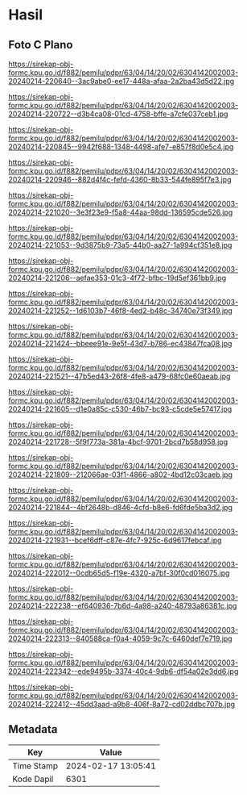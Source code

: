 # Hasil

## Foto C Plano

https://sirekap-obj-formc.kpu.go.id/f882/pemilu/pdpr/63/04/14/20/02/6304142002003-20240214-220640--3ac9abe0-ee17-448a-afaa-2a2ba43d5d22.jpg

https://sirekap-obj-formc.kpu.go.id/f882/pemilu/pdpr/63/04/14/20/02/6304142002003-20240214-220722--d3b4ca08-01cd-4758-bffe-a7cfe037ceb1.jpg

https://sirekap-obj-formc.kpu.go.id/f882/pemilu/pdpr/63/04/14/20/02/6304142002003-20240214-220845--9942f688-1348-4498-afe7-e857f8d0e5c4.jpg

https://sirekap-obj-formc.kpu.go.id/f882/pemilu/pdpr/63/04/14/20/02/6304142002003-20240214-220946--882d4f4c-fefd-4360-8b33-544fe895f7e3.jpg

https://sirekap-obj-formc.kpu.go.id/f882/pemilu/pdpr/63/04/14/20/02/6304142002003-20240214-221020--3e3f23e9-f5a8-44aa-98dd-136595cde526.jpg

https://sirekap-obj-formc.kpu.go.id/f882/pemilu/pdpr/63/04/14/20/02/6304142002003-20240214-221053--9d3875b9-73a5-44b0-aa27-1a994cf351e8.jpg

https://sirekap-obj-formc.kpu.go.id/f882/pemilu/pdpr/63/04/14/20/02/6304142002003-20240214-221206--aefae353-01c3-4f72-bfbc-19d5ef361bb9.jpg

https://sirekap-obj-formc.kpu.go.id/f882/pemilu/pdpr/63/04/14/20/02/6304142002003-20240214-221252--1d6103b7-46f8-4ed2-b48c-34740e73f349.jpg

https://sirekap-obj-formc.kpu.go.id/f882/pemilu/pdpr/63/04/14/20/02/6304142002003-20240214-221424--bbeee91e-9e5f-43d7-b786-ec43847fca08.jpg

https://sirekap-obj-formc.kpu.go.id/f882/pemilu/pdpr/63/04/14/20/02/6304142002003-20240214-221521--47b5ed43-26f8-4fe8-a479-68fc0e60aeab.jpg

https://sirekap-obj-formc.kpu.go.id/f882/pemilu/pdpr/63/04/14/20/02/6304142002003-20240214-221605--d1e0a85c-c530-46b7-bc93-c5cde5e57417.jpg

https://sirekap-obj-formc.kpu.go.id/f882/pemilu/pdpr/63/04/14/20/02/6304142002003-20240214-221728--5f9f773a-381a-4bcf-9701-2bcd7b58d958.jpg

https://sirekap-obj-formc.kpu.go.id/f882/pemilu/pdpr/63/04/14/20/02/6304142002003-20240214-221809--212066ae-03f1-4866-a802-4bd12c03caeb.jpg

https://sirekap-obj-formc.kpu.go.id/f882/pemilu/pdpr/63/04/14/20/02/6304142002003-20240214-221844--4bf2648b-d846-4cfd-b8e6-fd6fde5ba3d2.jpg

https://sirekap-obj-formc.kpu.go.id/f882/pemilu/pdpr/63/04/14/20/02/6304142002003-20240214-221931--bcef6dff-c87e-4fc7-925c-6d9617febcaf.jpg

https://sirekap-obj-formc.kpu.go.id/f882/pemilu/pdpr/63/04/14/20/02/6304142002003-20240214-222012--0cdb65d5-f19e-4320-a7bf-30f0cd016075.jpg

https://sirekap-obj-formc.kpu.go.id/f882/pemilu/pdpr/63/04/14/20/02/6304142002003-20240214-222238--ef640936-7b6d-4a98-a240-48793a86381c.jpg

https://sirekap-obj-formc.kpu.go.id/f882/pemilu/pdpr/63/04/14/20/02/6304142002003-20240214-222313--840588ca-f0a4-4059-9c7c-6460def7e719.jpg

https://sirekap-obj-formc.kpu.go.id/f882/pemilu/pdpr/63/04/14/20/02/6304142002003-20240214-222342--ede9495b-3374-40c4-9db6-df54a02e3dd6.jpg

https://sirekap-obj-formc.kpu.go.id/f882/pemilu/pdpr/63/04/14/20/02/6304142002003-20240214-222412--45dd3aad-a9b8-406f-8a72-cd02ddbc707b.jpg


## Metadata

| Key        | Value               |
| ---------- | ------------------- |
| Time Stamp | 2024-02-17 13:05:41 |
| Kode Dapil | 6301                |



